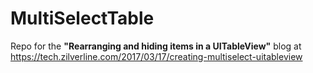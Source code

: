 # MultiSelectTable

Repo for the __"Rearranging and hiding items in a UITableView"__ blog at https://tech.zilverline.com/2017/03/17/creating-multiselect-uitableview
